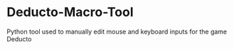 # Deducto-Macro-Tool
Python tool used to manually edit mouse and keyboard inputs for the game Deducto
